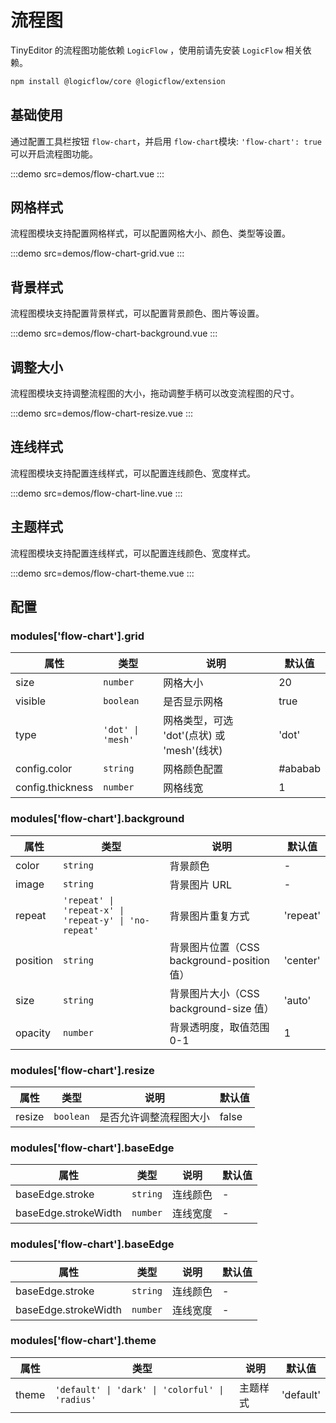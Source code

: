 # 流程图

TinyEditor 的流程图功能依赖 `LogicFlow` ，使用前请先安装 `LogicFlow` 相关依赖。

```bash
npm install @logicflow/core @logicflow/extension
```

## 基础使用

通过配置工具栏按钮 `flow-chart`，并启用 `flow-chart`模块: `'flow-chart': true` 可以开启流程图功能。

:::demo src=demos/flow-chart.vue
:::

## 网格样式

流程图模块支持配置网格样式，可以配置网格大小、颜色、类型等设置。

:::demo src=demos/flow-chart-grid.vue
:::

## 背景样式

流程图模块支持配置背景样式，可以配置背景颜色、图片等设置。

:::demo src=demos/flow-chart-background.vue
:::

## 调整大小

流程图模块支持调整流程图的大小，拖动调整手柄可以改变流程图的尺寸。

:::demo src=demos/flow-chart-resize.vue
:::

## 连线样式

流程图模块支持配置连线样式，可以配置连线颜色、宽度样式。

:::demo src=demos/flow-chart-line.vue
:::

## 主题样式

流程图模块支持配置连线样式，可以配置连线颜色、宽度样式。

:::demo src=demos/flow-chart-theme.vue
:::

## 配置

### modules['flow-chart'].grid

| 属性             | 类型              | 说明                                       | 默认值  |
| ---------------- | ----------------- | ------------------------------------------ | ------- |
| size             | `number`          | 网格大小                                   | 20      |
| visible          | `boolean`         | 是否显示网格                               | true    |
| type             | `'dot' \| 'mesh'` | 网格类型，可选 'dot'(点状) 或 'mesh'(线状) | 'dot'   |
| config.color     | `string`          | 网格颜色配置                               | #ababab |
| config.thickness | `number`          | 网格线宽                                   | 1       |

### modules['flow-chart'].background

| 属性     | 类型                                                  | 说明                                       | 默认值   |
| -------- | ----------------------------------------------------- | ------------------------------------------ | -------- |
| color    | `string`                                              | 背景颜色                                   | -        |
| image    | `string`                                              | 背景图片 URL                               | -        |
| repeat   | `'repeat' \| 'repeat-x' \| 'repeat-y' \| 'no-repeat'` | 背景图片重复方式                           | 'repeat' |
| position | `string`                                              | 背景图片位置（CSS background-position 值） | 'center' |
| size     | `string`                                              | 背景图片大小（CSS background-size 值）     | 'auto'   |
| opacity  | `number`                                              | 背景透明度，取值范围 0-1                   | 1        |

### modules['flow-chart'].resize

| 属性   | 类型      | 说明                   | 默认值 |
| ------ | --------- | ---------------------- | ------ |
| resize | `boolean` | 是否允许调整流程图大小 | false  |

### modules['flow-chart'].baseEdge

| 属性                 | 类型     | 说明     | 默认值 |
| -------------------- | -------- | -------- | ------ |
| baseEdge.stroke      | `string` | 连线颜色 | -      |
| baseEdge.strokeWidth | `number` | 连线宽度 | -      |

### modules['flow-chart'].baseEdge

| 属性                 | 类型     | 说明     | 默认值 |
| -------------------- | -------- | -------- | ------ |
| baseEdge.stroke      | `string` | 连线颜色 | -      |
| baseEdge.strokeWidth | `number` | 连线宽度 | -      |

### modules['flow-chart'].theme

| 属性  | 类型                                            | 说明     | 默认值    |
| ----- | ----------------------------------------------- | -------- | --------- |
| theme | `'default' \| 'dark' \| 'colorful' \| 'radius'` | 主题样式 | 'default' |

